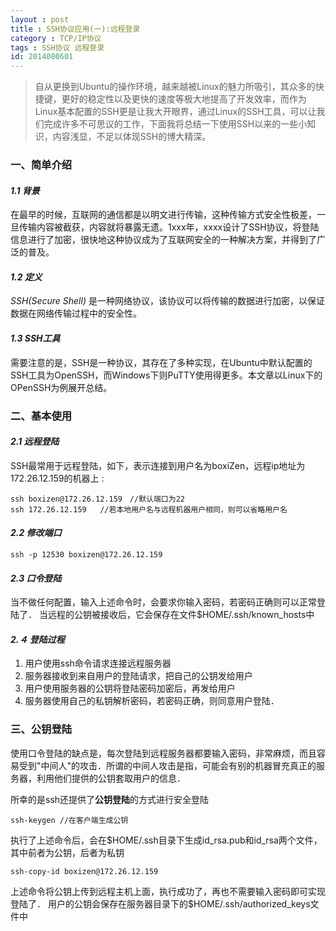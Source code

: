 ```yaml
---
layout : post
title : SSH协议应用(一):远程登录
category : TCP/IP协议
tags : SSH协议 远程登录
id: 2014080601
---
```


> 自从更换到Ubuntu的操作环境，越来越被Linux的魅力所吸引，其众多的快捷键，更好的稳定性以及更快的速度等极大地提高了开发效率，而作为Linux基本配置的SSH更是让我大开眼界，通过Linux的SSH工具，可以让我们完成许多不可思议的工作，下面我将总结一下使用SSH以来的一些小知识，内容浅显，不足以体现SSH的博大精深。

### **一、简单介绍**

#### *1.1 背景*
在最早的时候，互联网的通信都是以明文进行传输，这种传输方式安全性极差，一旦传输内容被截获，内容就将暴露无遗。1xxx年，xxxx设计了SSH协议，将登陆信息进行了加密，很快地这种协议成为了互联网安全的一种解决方案，并得到了广泛的普及。

#### *1.2 定义*
*SSH(Secure Shell)* 是一种网络协议，该协议可以将传输的数据进行加密，以保证数据在网络传输过程中的安全性。      

#### *1.3 SSH工具*
需要注意的是，SSH是一种协议，其存在了多种实现，在Ubuntu中默认配置的SSH工具为OpenSSH，而Windows下则PuTTY使用得更多。本文章以Linux下的OPenSSH为例展开总结。

### **二、基本使用**

#### *2.1 远程登陆*
SSH最常用于远程登陆，如下，表示连接到用户名为boxiZen，远程ip地址为172.26.12.159的机器上 :

    ssh boxizen@172.26.12.159　//默认端口为22
    ssh 172.26.12.159   //若本地用户名与远程机器用户相同，则可以省略用户名          

#### *2.2 修改端口*
    ssh -p 12530 boxizen@172.26.12.159

#### *2.3 口令登陆*
当不做任何配置，输入上述命令时，会要求你输入密码，若密码正确则可以正常登陆了．
当远程的公钥被接收后，它会保存在文件$HOME/.ssh/known_hosts中

#### *2.４ 登陆过程*
1. 用户使用ssh命令请求连接远程服务器
2. 服务器接收到来自用户的登陆请求，把自己的公钥发给用户
3. 用户使用服务器的公钥将登陆密码加密后，再发给用户
4. 服务器使用自己的私钥解析密码，若密码正确，则同意用户登陆．

### **三、公钥登陆**
使用口令登陆的缺点是，每次登陆到远程服务器都要输入密码，非常麻烦，而且容易受到"中间人"的攻击．所谓的中间人攻击是指，可能会有别的机器冒充真正的服务器，利用他们提供的公钥套取用户的信息．

所幸的是ssh还提供了**公钥登陆**的方式进行安全登陆

    ssh-keygen //在客户端生成公钥       

执行了上述命令后，会在$HOME/.ssh目录下生成id_rsa.pub和id_rsa两个文件，其中前者为公钥，后者为私钥

    ssh-copy-id boxizen@172.26.12.159

上述命令将公钥上传到远程主机上面，执行成功了，再也不需要输入密码即可实现登陆了．
用户的公钥会保存在服务器目录下的$HOME/.ssh/authorized_keys文件中
